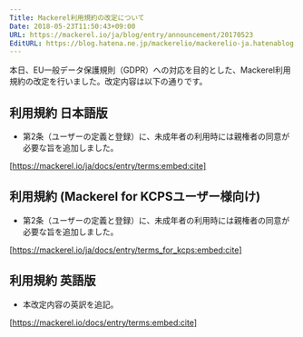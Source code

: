 ```yaml
---
Title: Mackerel利用規約の改定について
Date: 2018-05-23T11:50:43+09:00
URL: https://mackerel.io/ja/blog/entry/announcement/20170523
EditURL: https://blog.hatena.ne.jp/mackerelio/mackerelio-ja.hatenablog.mackerel.io/atom/entry/17391345971645586932
---
```


本日、EU一般データ保護規則（GDPR）への対応を目的とした、Mackerel利用規約の改定を行いました。改定内容は以下の通りです。

## 利用規約 日本語版
- 第2条（ユーザーの定義と登録）に、未成年者の利用時には親権者の同意が必要な旨を追加しました。

[https://mackerel.io/ja/docs/entry/terms:embed:cite]

## 利用規約 (Mackerel for KCPSユーザー様向け)
- 第2条（ユーザーの定義と登録）に、未成年者の利用時には親権者の同意が必要な旨を追加しました。

[https://mackerel.io/ja/docs/entry/terms_for_kcps:embed:cite]

## 利用規約 英語版
- 本改定内容の英訳を追記。

[https://mackerel.io/docs/entry/terms:embed:cite]

